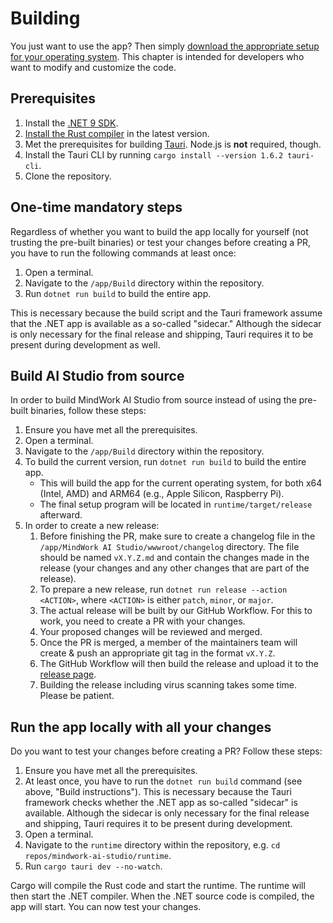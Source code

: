 # Building
You just want to use the app? Then simply [download the appropriate setup for your operating system](Setup.md). This chapter is intended for developers who want to modify and customize the code.

## Prerequisites
1. Install the [.NET 9 SDK](https://dotnet.microsoft.com/en-us/download/dotnet/9.0).
2. [Install the Rust compiler](https://www.rust-lang.org/tools/install) in the latest version.
3. Met the prerequisites for building [Tauri](https://tauri.app/v1/guides/getting-started/prerequisites/). Node.js is **not** required, though.
4. Install the Tauri CLI by running `cargo install --version 1.6.2 tauri-cli`.
5. Clone the repository.

## One-time mandatory steps
Regardless of whether you want to build the app locally for yourself (not trusting the pre-built binaries) or test your changes before creating a PR, you have to run the following commands at least once:

1. Open a terminal.
2. Navigate to the `/app/Build` directory within the repository.
3. Run `dotnet run build` to build the entire app.

This is necessary because the build script and the Tauri framework assume that the .NET app is available as a so-called "sidecar." Although the sidecar is only necessary for the final release and shipping, Tauri requires it to be present during development as well.

## Build AI Studio from source
In order to build MindWork AI Studio from source instead of using the pre-built binaries, follow these steps:
1. Ensure you have met all the prerequisites.
2. Open a terminal.
3. Navigate to the `/app/Build` directory within the repository.
4. To build the current version, run `dotnet run build` to build the entire app.
    - This will build the app for the current operating system, for both x64 (Intel, AMD) and ARM64 (e.g., Apple Silicon, Raspberry Pi).
    - The final setup program will be located in `runtime/target/release` afterward.
5. In order to create a new release:
   1. Before finishing the PR, make sure to create a changelog file in the `/app/MindWork AI Studio/wwwroot/changelog` directory. The file should be named `vX.Y.Z.md` and contain the changes made in the release (your changes and any other changes that are part of the release).
   2. To prepare a new release, run `dotnet run release --action <ACTION>`, where `<ACTION>` is either `patch`, `minor`, or `major`.
   3. The actual release will be built by our GitHub Workflow. For this to work, you need to create a PR with your changes.
   4. Your proposed changes will be reviewed and merged.
   5. Once the PR is merged, a member of the maintainers team will create & push an appropriate git tag in the format `vX.Y.Z`.
   6. The GitHub Workflow will then build the release and upload it to the [release page](https://github.com/MindWorkAI/AI-Studio/releases/latest).
   7. Building the release including virus scanning takes some time. Please be patient.

## Run the app locally with all your changes
Do you want to test your changes before creating a PR? Follow these steps:
1. Ensure you have met all the prerequisites.
2. At least once, you have to run the `dotnet run build` command (see above, "Build instructions"). This is necessary because the Tauri framework checks whether the .NET app as so-called "sidecar" is available. Although the sidecar is only necessary for the final release and shipping, Tauri requires it to be present during development.
3. Open a terminal.
4. Navigate to the `runtime` directory within the repository, e.g. `cd repos/mindwork-ai-studio/runtime`.
5. Run `cargo tauri dev --no-watch`.

Cargo will compile the Rust code and start the runtime. The runtime will then start the .NET compiler. When the .NET source code is compiled, the app will start. You can now test your changes.